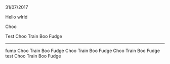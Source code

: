 31/07/2017

Hello wlrld

Choo

  Test   Choo   Train   Boo   Fudge
  ------ ------ ------- ----- -------
  fump   Choo   Train   Boo   Fudge
         Choo   Train   Boo   Fudge
         Choo   Train   Boo   Fudge
  test   Choo   Train   Boo   Fudge



